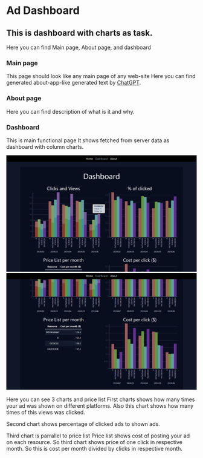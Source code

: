 # Ad Dashboard
## This is dashboard with charts as task.

Here you can find Main page, About page, and dashboard

### Main page
This page should look like any main page of any web-site
Here you can find generated about-app-like generated text by [ChatGPT](https://chat.openai.com).

### About page
Here you can find description of what is it and why.

### Dashboard
This is main functional page
It shows fetched from server data as dashboard with column charts.

![dashboard first image](https://github.com/NazarElf/js_ad_dashboard/blob/master/about/dashboard1.png?raw=true)
![dashboard second image](https://github.com/NazarElf/js_ad_dashboard/blob/master/about/dashboard2.png?raw=true)

Here you can see 3 charts and price list
First charts shows how many times your ad was shown on different platforms.
Also this chart shows how many times of this views was clicked.

Second chart shows percentage of clicked ads to shown ads.

Third chart is parrallel to price list
Price list shows cost of posting your ad on each resource.
So third chart shows price of one click in respective month. So this is cost per month divided by clicks in respective month.

